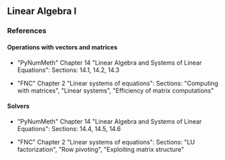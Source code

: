 ## Linear Algebra I

### References

#### Operations with vectors and matrices

* "PyNumMeth" Chapter 14 "Linear Algebra and Systems of Linear Equations":
Sections: 14.1, 14.2, 14.3

* "FNC" Chapter 2 "Linear systems of equations":
Sections: "Computing with matrices", "Linear systems", "Efficiency of matrix computations"

#### Solvers

* "PyNumMeth" Chapter 14 "Linear Algebra and Systems of Linear Equations":
Sections: 14.4, 14.5, 14.6

* "FNC" Chapter 2 "Linear systems of equations":
Sections: "LU factorization", "Row pivoting", "Exploiting matrix structure"

